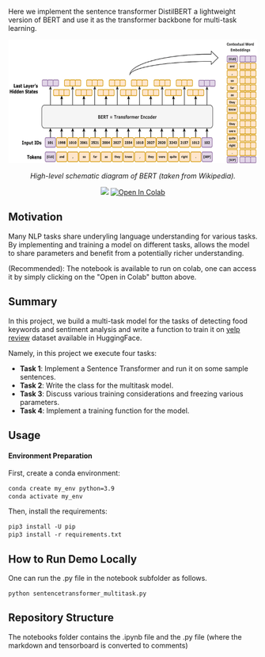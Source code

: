 Here we implement the sentence transformer DistilBERT a lightweight version of BERT and use it as the transformer backbone for multi-task learning. 


<p align="center">
  <img src="https://github.com/trudramukerji14/SentenceTransformer_MTL/blob/main/images/BERT_embeddings_01.png" height="250" alt="AskVideos-VideoCLIP" />
</p>
<p align="center">
  <em>High-level schematic diagram of BERT (taken from Wikipedia).</em>
</p>
<p align="center">
    <a href='https://huggingface.co/papers/1910.01108'><img src='https://img.shields.io/badge/%F0%9F%A4%97%20Hugging%20Face-Checkpoint-blue'></a>
    <a target="_blank" href="https://colab.research.google.com/drive/1E-Pi_kbkLe6qtk4q_fn0UYsie93BWJPF?usp=sharing">
        <img src="https://colab.research.google.com/assets/colab-badge.svg" alt="Open In Colab"/>
    </a>
</p>
<p align="center">
  
## Motivation

Many NLP tasks share underyling language understanding for various tasks. By implementing and training a model on different tasks, allows the model to share parameters and benefit from a potentially richer understanding.

(Recommended): The notebook is available to run on colab, one can access it by simply clicking on the "Open in Colab" button above.

## Summary

In this project, we build a multi-task model for the tasks of detecting food keywords and sentiment analysis and write a function to train it on [yelp review](https://huggingface.co/datasets/Yelp/yelp_review_full) dataset available in HuggingFace. 

Namely, in this project we execute four tasks:

- **Task 1**: Implement a Sentence Transformer and run it on some sample sentences.
- **Task 2**: Write the class for the multitask model.
- **Task 3**: Discuss various training considerations and freezing various parameters.
- **Task 4**: Implement a training function for the model.

## Usage

#### Environment Preparation
First, create a conda environment:
```
conda create my_env python=3.9 
conda activate my_env
```
Then, install the requirements:
```
pip3 install -U pip
pip3 install -r requirements.txt
```

## How to Run Demo Locally
One can run the .py file in the notebook subfolder as follows. 
```
python sentencetransformer_multitask.py 
```

## Repository Structure

The notebooks folder contains the .ipynb file and the .py file (where the markdown and tensorboard is converted to comments)





